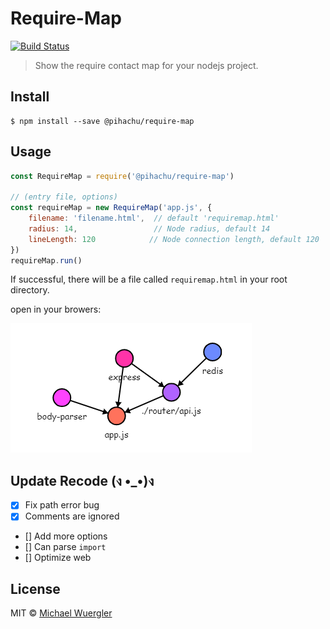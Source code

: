 # Require-Map

[![Build Status](https://travis-ci.org/sad-xu/require-map.svg?branch=master)](https://travis-ci.org/sad-xu/require-map) 

> Show the require contact map for your nodejs project.

## Install
```
$ npm install --save @pihachu/require-map
```

## Usage
```js
const RequireMap = require('@pihachu/require-map')

// (entry file, options)
const requireMap = new RequireMap('app.js', {
    filename: 'filename.html',  // default 'requiremap.html'
    radius: 14,                 // Node radius, default 14
    lineLength: 120            // Node connection length, default 120
})
requireMap.run()

```

If successful, there will be a file called `requiremap.html` in your root directory.

open in your browers:

![requiremap.html](https://raw.githubusercontent.com/sad-xu/require-map/master/img/example.png)

## Update Recode (ง •_•)ง

- [x] Fix path error bug
- [x] Comments are ignored
- [] Add more options
- [] Can parse `import` 
- [] Optimize web


## License

MIT © [Michael Wuergler](http://numetriclabs.com)
